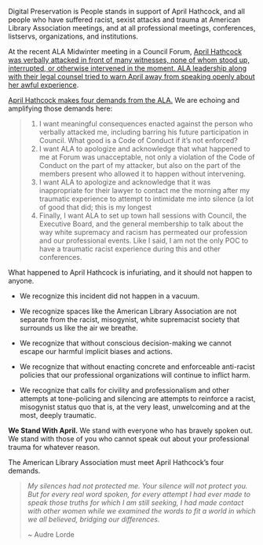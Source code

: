 
Digital Preservation is People stands in support of April Hathcock, and all people who have suffered racist, sexist attacks and trauma at American Library Association meetings, and at all professional meetings, conferences, listservs, organizations, and institutions. 

At the recent ALA Midwinter meeting in a Council Forum, [April Hathcock was verbally attacked in front of many witnesses, none of whom stood up, interrupted, or otherwise intervened in the moment. ALA leadership along with their legal counsel tried to warn April away from speaking openly about her awful experience](https://aprilhathcock.wordpress.com/2019/01/30/alamw-what-happened-and-what-should-happen-next/). 

[April Hathcock makes four demands from the ALA.](https://aprilhathcock.wordpress.com/2019/01/30/alamw-what-happened-and-what-should-happen-next/) We are echoing and amplifying those demands here:

>1.  I want meaningful consequences enacted against the person who verbally attacked me, including barring his future participation in Council. What good is a Code of Conduct if it’s not enforced?
>2. I want ALA to apologize and acknowledge that what happened to me at Forum was unacceptable, not only a violation of the Code of Conduct on the part of my attacker, but also on the part of the members present who allowed it to happen without intervening. 
>3. I want ALA to apologize and acknowledge that it was inappropriate for their lawyer to contact me the morning after my traumatic experience to attempt to intimidate me into silence (a lot of good that did; this is my longest 
>4. Finally, I want ALA to set up town hall sessions with Council, the Executive Board, and the general membership to talk about the way white supremacy and racism has permeated our profession and our professional events. Like I said, I am not the only POC to have a traumatic racist experience during this and other conferences. 
 
What happened to April Hathcock is infuriating, and it should not happen to anyone. 

* We recognize this incident did not happen in a vacuum. 

* We recognize spaces like the American Library Association are not separate from the racist, misogynist, white supremacist society that surrounds us like the air we breathe. 

* We recognize that without conscious decision-making we cannot escape our harmful implicit biases and actions. 

* We recognize that without enacting concrete and enforceable anti-racist policies that our professional organizations will continue to inflict harm. 

* We recognize that calls for civility and professionalism and other attempts at tone-policing and silencing are attempts to reinforce a racist, misogynist status quo that is, at the very least, unwelcoming and at the most, deeply traumatic. 

**We Stand With April.** We stand with everyone who has bravely spoken out. We stand with those of you who cannot speak out about your professional trauma for whatever reason. 

The American Library Association must meet April Hathcock’s four demands. 

>*My silences had not protected me. Your silence will not protect you. But for every real word spoken, for every attempt I had ever made to speak those truths for which I am still seeking, I had made contact with other women while we examined the words to fit a world in which we all believed, bridging our differences.*
>
>~ Audre Lorde 
